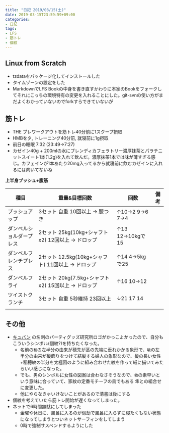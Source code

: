 ```yaml
---
title: "日記 2019/03/15(土)"
date: 2019-03-15T23:59:59+09:00
categories:
- 日記
tags:
- LFS
- 筋トレ
- 個紋
---
```


## Linux from Scratch
- tzdataをパッケージ化してインストールした
- タイムゾーンの設定をした
- MarkdownでLFS Bookの中身を書き直すかわりに本家のBookをフォークしてそれにこっちの環境特有の変更を入れることにした。git-svnの使い方がまだよくわかっていないのでforkすらできていないが

## 筋トレ
- THE プレワークアウトを筋トレ40分前に1スクープ摂取
- HMBを夕, トレーニング40分前, 就寝前に1g摂取
- 前日の睡眠 7:32 (23:49→7:27)
- カゼイン40g + 200mlの水にブレンディカフェラトリー濃厚抹茶とパラチニットスイート1本(1.2g)を入れて飲んだ。濃厚抹茶1本では味が薄すぎる感じ。カフェインが1本あたり20mg入ってるから就寝前に飲むカゼインに入れるには向いてないね

**上半身プッシュ+腹筋**

| 種目                     | 重量&目標回数                                       | 回数              | 備考 |
|--------------------------|-----------------------------------------------------|-------------------|------|
| プッシュアップ           | 3セット 自重 10回以上 → 膝つき                     | ↑10→2 9→6 7→4 |      |
| ダンベルショルダープレス | 2セット 25kg(10kg+シャフトx2) 12回以上 → ドロップ  | ↑13 12→10kgで15 |      |
| ダンベルフレンチプレス   | 2セット 12.5kg(10kg+シャフト) 11回以上 → ドロップ  | ↑14 4→5kgで25   |      |
| ダンベルフライ           | 2セット 20kg(7.5kg+シャフトx2) 15回以上 → ドロップ | ↑16 10→12       |      |
| ツイストクランチ         | 3セット 自重 5秒維持 23回以上                       | ↓21 17 14        |      |
|                  |                                          |                  |      |

## その他
<!--more-->

- [キュバン](https://twitter.com/root_ab) の名刺のパーティグッズ研究所ロゴがかっこよかったので、自分もこういうシンボル(個紋?)を持ちたくなった。
  - 名前の`和`の左半分の由来が穂先が茎の先端に垂れかかる象形で、`敏`の左半分の由来が髪飾りをつけて結髪する婦人の象形なので、髪の長い女性+稲穂紋の半分を太極図のように組み合わせた紋を作って紙に描いてみたらいい感じになった。
  - でも、男のシンボルに女性の図案は合わなさそうなので、`敏`の素早いという意味に合っていて、家紋の定番モチーフの鳥でもある 隼との組合せに変更した。
  - 他にやらなきゃいけないことがあるので清書は後にする
- 個紋を考えていたら筋トレ開始が遅くなってしまった。
- ネットで6時間無駄にしてしまった
    - 金曜や休日に、風呂に入るのが億劫で風呂に入らずに寝たくもない状態になってしまうとついネットサーフィンをしてしまう
    - 0時で強制サスペンドするようにした
